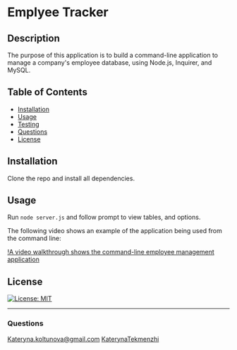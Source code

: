 # Emplyee Tracker

## Description
The purpose of this application is to build a command-line application to manage a company's employee database, using Node.js, Inquirer, and MySQL.

## Table of Contents
* [Installation](#installation)
* [Usage](#usage)
* [Testing](#testing)
* [Questions](#questions)
* [License](#license)

## Installation
Clone the repo and install all dependencies.

## Usage
Run `node server.js` and follow prompt to view tables, and options. 

The following video shows an example of the application being used from the command line:

[!A video walkthrough shows the command-line employee management application](https://drive.google.com/file/d/1LNr6bXHR4CqgcK87aQmq2ojeDHpqtolG/view)

## License
[![License: MIT](https://img.shields.io/badge/License-MIT-yellow.svg)](https://opensource.org/licenses/MIT)

---
### Questions
Kateryna.koltunova@gmail.com
[KaterynaTekmenzhi](https://github.com/KaterynaTekmenzhi)
